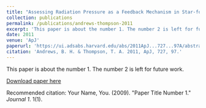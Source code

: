 ```yaml
---
title: "Assessing Radiation Pressure as a Feedback Mechanism in Star-forming Galaxies"
collection: publications
permalink: /publications/andrews-thompson-2011
excerpt: 'This paper is about the number 1. The number 2 is left for future work.'
date: 2011
venue: 'ApJ'
paperurl: 'https://ui.adsabs.harvard.edu/abs/2011ApJ...727...97A/abstract'
citation: 'Andrews, B. H. & Thompson, T. A. 2011, ApJ, 727, 97.'
---
```

This paper is about the number 1. The number 2 is left for future work.

[Download paper here](http://academicpages.github.io/files/paper1.pdf)

Recommended citation: Your Name, You. (2009). "Paper Title Number 1." <i>Journal 1</i>. 1(1).
